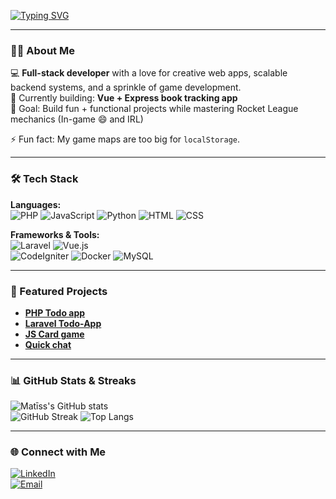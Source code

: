 <!-- Profile Banner / Typing Animation -->
[![Typing SVG](https://readme-typing-svg.demolab.com?font=Fira+Code&size=26&pause=1000&color=00F7F7&center=true&vCenter=true&width=900&lines=Hey%2C+I'm+Mat%C4%ABss+%F0%9F%91%8B;Full-Stack+Developer+%F0%9F%92%BB;Game+Dev+Tinkerer+%F0%9F%8E%AE;PWA+%26+AI+Explorer+%F0%9F%9A%80)](https://git.io/typing-svg)

---

### 👨‍💻 About Me  
💻 **Full-stack developer** with a love for creative web apps, scalable backend systems, and a sprinkle of game development.  
🚀 Currently building: **Vue + Express book tracking app**  
🎯 Goal: Build fun + functional projects while mastering Rocket League mechanics (In-game 😄 and IRL)

⚡ Fun fact: My game maps are too big for `localStorage`.

---

### 🛠 Tech Stack  
**Languages:**  
![PHP](https://img.shields.io/badge/PHP-777BB4?style=for-the-badge&logo=php&logoColor=white) 
![JavaScript](https://img.shields.io/badge/JavaScript-F7DF1E?style=for-the-badge&logo=javascript&logoColor=black) 
![Python](https://img.shields.io/badge/Python-3776AB?style=for-the-badge&logo=python&logoColor=white) 
![HTML](https://img.shields.io/badge/HTML-E34F26?style=for-the-badge&logo=html5&logoColor=white) 
![CSS](https://img.shields.io/badge/CSS-1572B6?style=for-the-badge&logo=css3&logoColor=white)  

**Frameworks & Tools:**  
![Laravel](https://img.shields.io/badge/Laravel-FF2D20?style=for-the-badge&logo=laravel&logoColor=white) 
![Vue.js](https://img.shields.io/badge/Vue.js-4FC08D?style=for-the-badge&logo=vue.js&logoColor=white)  
![CodeIgniter](https://img.shields.io/badge/CodeIgniter-EF4223?style=for-the-badge&logo=codeigniter&logoColor=white) 
![Docker](https://img.shields.io/badge/Docker-2496ED?style=for-the-badge&logo=docker&logoColor=white) 
![MySQL](https://img.shields.io/badge/MySQL-4479A1?style=for-the-badge&logo=mysql&logoColor=white)  

---

### 🚀 Featured Projects

- [**PHP Todo app**](https://github.com/matissbroks/plain-todo-app)
- [**Laravel Todo-App**](https://github.com/matissbroks/laravel-todo-app)
- [**JS Card game**](https://github.com/matissbroks/js-card-game)
- [**Quick chat**](https://github.com/matissbroks/quick-chat)

---

### 📊 GitHub Stats & Streaks
![Matīss's GitHub stats](https://github-readme-stats.vercel.app/api?username=matissbroks&show_icons=true&theme=tokyonight)  
![GitHub Streak](https://github-readme-streak-stats.herokuapp.com/?user=matissbroks&theme=tokyonight)
![Top Langs](https://github-readme-stats.vercel.app/api/top-langs/?username=matissbroks&layout=compact&theme=tokyonight)

---

### 🌐 Connect with Me
[![LinkedIn](https://img.shields.io/badge/LinkedIn-0077B5?style=for-the-badge&logo=linkedin&logoColor=white)](https://linkedin.com/in/matīss-broks-356194148)  
[![Email](https://img.shields.io/badge/Email-444444?style=for-the-badge&logo=gmail&logoColor=white)](mailto:copper.tulip2930@eagereverest.com)  

